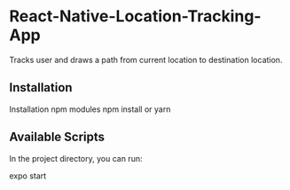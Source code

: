 # React-Native-Location-Tracking-App

Tracks user and draws a path from current location to destination location.

## Installation

Installation npm modules npm install or yarn

## Available Scripts

In the project directory, you can run:

expo start
